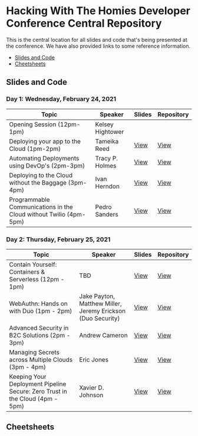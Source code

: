 # Hacking With The Homies Developer Conference Central Repository

This is the central location for all slides and code that's being presented at the conference.  We have also provided links to some reference information.

- [Slides and Code](#slidesandcode)
- [Cheetsheets](#cheetsheets)

## Slides and Code

### Day 1: Wednesday, February 24, 2021

| Topic | Speaker | Slides | Repository |
| ------- | ----- | -------| ---------- |
| Opening Session (12pm-1pm) | Kelsey Hightower | ||
| Deploying your app to the Cloud (1pm-2pm) | Tameika Reed |[View]() |[View]()|
| Automating Deployments using DevOp's (2pm-3pm) | Tracy P. Holmes| [View](https://docs.google.com/presentation/d/1UNqiNtaG0SBUQHh_b9s7LHAvXK_9Cg-7VXbyRD9aJrA/edit?ts=60333c03#slide=id.g7e92ecccc8_1_19)| [View](https://github.com/tracypholmes/terraform-k8s-demo)|
| Deploying to the Cloud without the Baggage (3pm-4pm)| Ivan Herndon|[View](https://docs.google.com/presentation/d/1TXB72B7Id2DeZNwi83eQm_2lbv9PXyDLVeinCdNP6Uc/edit#slide=id.g7e92ecccc8_1_19)|[View]( https://github.com/EmblemDevCo/Next-Netlify-Demo)|
| Programmable Communications in the Cloud without Twilio (4pm-5pm) | Pedro Sanders | [View](https://docs.google.com/presentation/d/1SVpLjhojMXxo19JkVemOYySF7lYscE6CN5iDno88QyQ/edit?usp=sharing)|[View](http://github.com/psanders/fonos101)|


### Day 2: Thursday, February 25, 2021

| Topic | Speaker | Slides | Repository |
| ------- | ----- | -------| ---------- |
| Contain Yourself: Containers & Serverless (12pm - 1pm)| TBD | [View]()|[View]()|
| WebAuthn: Hands on with Duo (1pm - 2pm)| Jake Payton, Matthew Miller, Jeremy Erickson (Duo Security) | [View](https://docs.google.com/presentation/d/1n3xILDEO56sUfNGfbTOvWIpmWBZAdS2AjtuYxv9jwQU/edit?ts=602bec5f#slide=id.g7e92ecccc8_1_19)|[View](https://github.com/duo-labs/webauthn.io)
| Advanced Security in B2C Solutions (2pm - 3pm) | Andrew Cameron | [View]()|[View]()|
| Managing Secrets across Multiple Clouds (3pm - 4pm) | Eric Jones | [View]()|[View]()|
| Keeping Your Deployment Pipeline Secure: Zero Trust in the Cloud (4pm - 5pm) | Xavier D. Johnson | [View]()|[View]()|

## Cheetsheets
